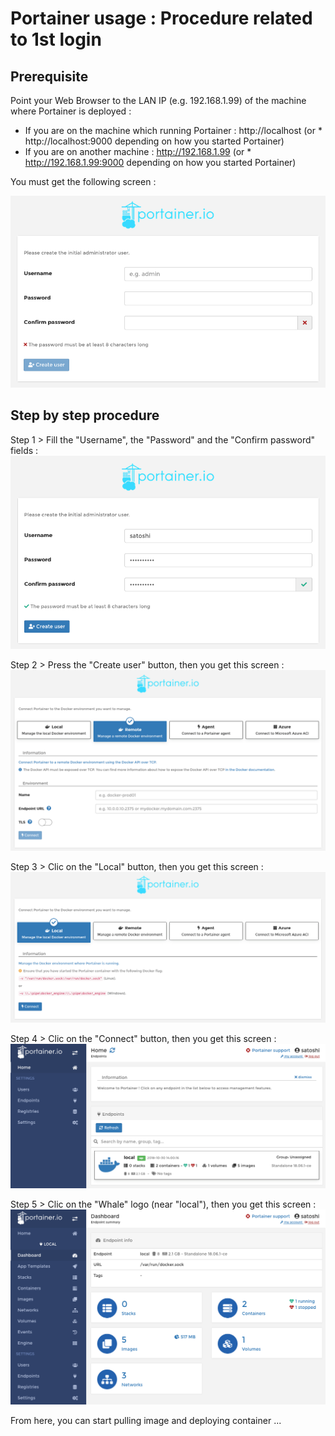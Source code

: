 Portainer usage : Procedure related to 1st login
==
Prerequisite
-
Point your Web Browser to the LAN IP (e.g. 192.168.1.99) of the machine where Portainer is deployed :
* If you are on the machine which running Portainer : http://localhost (or * http://localhost:9000 depending on how you started Portainer)
* If you are on another machine : http://192.168.1.99 (or * http://192.168.1.99:9000 depending on how you started Portainer)

You must get the following screen :

![Step 0](https://github.com/babonet13/Images/blob/master/Portainer/1stLogin/Step_0.png)

Step by step procedure
-
Step 1 > Fill the "Username", the "Password" and the "Confirm password" fields :
![Step 1](https://github.com/babonet13/Images/blob/master/Portainer/1stLogin/Step_1.png)

Step 2 > Press the "Create user" button, then you get this screen : 
![Step 2](https://github.com/babonet13/Images/blob/master/Portainer/1stLogin/Step_2.png)

Step 3 > Clic on the "Local" button,  then you get this screen : 
![Step 3](https://github.com/babonet13/Images/blob/master/Portainer/1stLogin/Step_3.png)

Step 4 > Clic on the "Connect" button,  then you get this screen : 
![Step 4](https://github.com/babonet13/Images/blob/master/Portainer/1stLogin/Step_4.png)

Step 5 > Clic on the "Whale" logo (near "local"), then you get this screen : 
![Step 5](https://github.com/babonet13/Images/blob/master/Portainer/1stLogin/Step_5.png)

From here, you can start pulling image and deploying container ...
